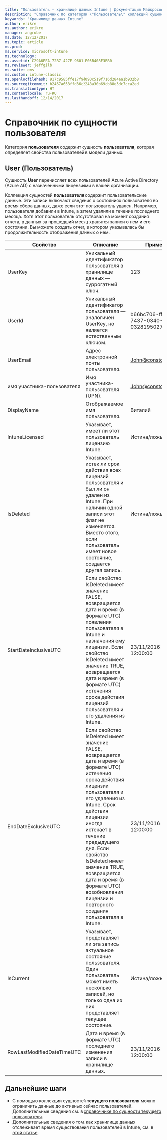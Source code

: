 ```yaml
---
title: "Пользователь — хранилище данных Intune | Документация Майкрософт"
description: "Справочник по категории \"Пользователь\" коллекций сущностей в API хранилища данных Intune."
keywords: "Хранилище данных Intune"
author: erikre
ms.author: erikre
manager: angrobe
ms.date: 12/12/2017
ms.topic: article
ms.prod: 
ms.service: microsoft-intune
ms.technology: 
ms.assetid: C29A6EEA-72B7-427E-9601-E05B408F3BB0
ms.reviewer: jeffgilb
ms.suite: ems
ms.custom: intune-classic
ms.openlocfilehash: 917c9585ffe17f9d090c519f716d284aa1b932b8
ms.sourcegitcommit: b2467a653ffd36c2248a30b69cb88e3dc7cca2ed
ms.translationtype: HT
ms.contentlocale: ru-RU
ms.lasthandoff: 12/14/2017
---
```

# <a name="reference-for-user-entity"></a>Справочник по сущности пользователя

Категория **пользователя** содержит сущность **пользователя**, которая определяет свойства пользователей в модели данных.

## <a name="user"></a>User (Пользователь)

Сущность **User** перечисляет всех пользователей Azure Active Directory (Azure AD) с назначенными лицензиями в вашей организации.

Коллекция сущностей **пользователя** содержит пользовательские данные. Эти записи включают сведения о состояниях пользователя во время сбора данных, даже если этот пользователь удален. Например, пользователя добавили в Intune, а затем удалили в течение последнего месяца. Хотя этот пользователь отсутствовал на момент создания отчета, в данных за прошедший месяц хранятся записи о нем и его состоянии. Вы можете создать отчет, в котором указывалась бы продолжительность отображения данных о нем.

| Свойство  | Описание | Пример |
|---------|------------|--------|
| UserKey |Уникальный идентификатор пользователя в хранилище данных — суррогатный ключ. |123 |
| UserId |Уникальный идентификатор пользователя — аналогичен UserKey, но является естественным ключом. |b66bc706-ffff-7437-0340-032819502773 |
| UserEmail |Адрес электронной почты пользователя. |John@constoso.com |
| имя участника-пользователя | Имя участника-пользователя (UPN). | John@constoso.com |
| DisplayName |Отображаемое имя пользователя. |Виталий |
| IntuneLicensed |Указывает, имеет ли этот пользователь лицензию Intune. |Истина/ложь |
| IsDeleted | Указывает, истек ли срок действия всех лицензий пользователя и был ли он удален из Intune. При наличии одной записи этот флаг не изменяется. Вместо этого, если пользователь имеет новое состояние, создается другая запись. |Истина/ложь |
| StartDateInclusiveUTC |Если свойство IsDeleted имеет значение FALSE, возвращается дата и время (в формате UTC) появления пользователя в Intune и назначения ему лицензии. Если свойство IsDeleted имеет значение TRUE, возвращается дата и время (в формате UTC) истечения срока действия лицензий пользователя и его удаления из Intune. |23/11/2016 12:00:00 |
| EndDateExclusiveUTC |Если свойство IsDeleted имеет значение FALSE, возвращается дата и время (в формате UTC) истечения срока действия лицензии пользователя и его удаления из Intune. Срок действия лицензии иногда истекает в течение предыдущего дня. Если свойство IsDeleted имеет значение TRUE, возвращается дата и время (в формате UTC) возобновления лицензии и повторного создания пользователя в Intune.  |23/11/2016 12:00:00 |
| IsCurrent |Указывает, представляет ли эта запись актуальное состояние пользователя. Один пользователь может иметь несколько записей, но только одна из них представляет текущее состояние.  |Истина/ложь |
| RowLastModifiedDateTimeUTC |Дата и время (в формате UTC) последнего изменения записи в хранилище данных.  |23/11/2016 12:00:00 |

## <a name="next-steps"></a>Дальнейшие шаги
 - С помощью коллекции сущностей **текущего пользователя** можно ограничить данные до активных сейчас пользователей. Дополнительные сведения см. в [справочнике по сущности текущего пользователя](reports-ref-current-user.md).
 - Дополнительные сведения о том, как хранилище данных отслеживает время существования пользователей в Intune, см. в [этой статье](reports-ref-user-timeline.md).
